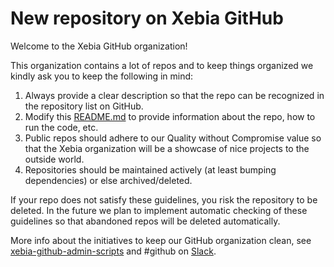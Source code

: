 # New repository on Xebia GitHub

Welcome to the Xebia GitHub organization!

This organization contains a lot of repos and to keep things organized we kindly ask you to keep the following in mind:

1. Always provide a clear description so that the repo can be recognized in the repository list on GitHub.
2. Modify this [README.md](./README.md) to provide information about the repo, how to run the code, etc.
3. Public repos should adhere to our Quality without Compromise value so that the Xebia organization will be a showcase of nice projects to the outside world.
4. Repositories should be maintained actively (at least bumping dependencies) or else archived/deleted.

If your repo does not satisfy these guidelines, you risk the repository to be deleted.
In the future we plan to implement automatic checking of these guidelines so that abandoned repos will be deleted automatically.

More info about the initiatives to keep our GitHub organization clean, see [xebia-github-admin-scripts](https://www.github.com/xebia-github-admin-scripts) and #github on [Slack](https://xebia.slack.com).
